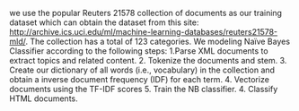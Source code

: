 we use the popular Reuters 21578 collection of documents as our training dataset which 
can obtain the dataset from this site: http://archive.ics.uci.edu/ml/machine-learning-databases/reuters21578-mld/. 
The collection has a total of 123 categories. We modeling Naïve Bayes Classifier according to the following 
steps: 
1.Parse XML documents to extract topics and related content.
2. Tokenize the documents and stem.
3. Create our dictionary of all words (i.e., vocabulary) in 
the collection and obtain a inverse document frequency (IDF) for each term.
4. Vectorize documents using the TF-IDF scores
5. Train the NB classifier.
4. Classify HTML documents.
